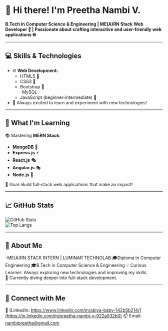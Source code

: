 # 👋 Hi there! I'm Preetha Nambi V.  
**B.Tech in Computer Science & Engineering | ME(A)RN Stack Web Developer 🚀 | Passionate about crafting interactive and user-friendly web applications 🌐**   

---

## 💻 Skills & Technologies  
- 🌐 **Web Development:**  
  - HTML5 🌟  
  - CSS3 🎨  
  - Bootstrap 💅  
  -MySQL
  - JavaScript (beginner-intermediate) 📜  
- 🔧 Always excited to learn and experiment with new technologies!

---

## 🌱 What I'm Learning  
📚 Mastering **MERN Stack**:  
- **MongoDB** 🌱  
- **Express.js** ⚡  
- **React.js** 🎭
- **Angular.js** 🎭  
- **Node.js** 🔧  

🎯 Goal: Build full-stack web applications that make an impact!

---

## 📈 GitHub Stats  
![GitHub Stats](https://github-readme-stats.vercel.app/api?username=Preetha-Nambi-V&show_icons=true&theme=radical)  
![Top Langs](https://github-readme-stats.vercel.app/api/top-langs/?username=Preetha-Nambi-V&layout=compact&theme=radical)  

---

##   🌟 About Me    
-ME(A)RN STACK INTERN | LUMINAR TECHNOLAB
🎓Diploma in Computer Engineering
🎓B.Tech in Computer Science & Engineering 
💡 Curious Learner: Always exploring new technologies and improving my skills.  
🌱 Currently diving deeper into full-stack development.


---

## 🔗 Connect with Me   
💼 [LinkedIn: https://www.linkedin.com/in/abiya-baby-142b5b214/](https://in.linkedin.com/in/preetha-nambi-v-922a032b0)
📫 Email: nambipreetha@gmail.com  

